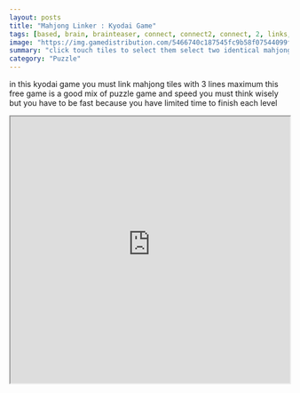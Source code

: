 ```yaml
---
layout: posts
title: "Mahjong Linker : Kyodai Game"
tags: [based, brain, brainteaser, connect, connect2, connect, 2, links, mahjong, mahjongcon, match, matching, kyodai, tile, free, online, games, oyna, game, free, games, play, play, games]
image: "https://img.gamedistribution.com/5466740c187545fc9b58f07544099f2d.jpg"
summary: "click touch tiles to select them select two identical mahjong tiles connectable by 3 lines maximum clear the board  free online games oyna game free games play play games"
category: "Puzzle"
---
```


in this kyodai game you must link mahjong tiles with 3 lines maximum this free game is a good mix of puzzle game and speed you must think wisely but you have to be fast because you have limited time to finish each level

<iframe width="100%" height="480px;" src="https://html5.gamedistribution.com/5466740c187545fc9b58f07544099f2d/"></iframe>